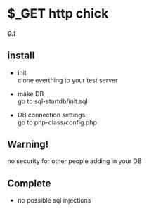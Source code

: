 # $_GET http chick
##### 0.1

## install
* init  
   clone everthing to your test server

* make DB  
   go to sql-startdb/init.sql

* DB connection settings  
   go to php-class/config.php

## Warning!
no security for other people adding in your DB

## Complete
* no possible sql injections